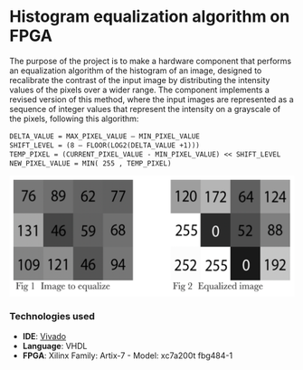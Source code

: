 # Histogram equalization algorithm on FPGA
The purpose of the project is to make a hardware component that performs an equalization algorithm of the histogram of an image, designed to recalibrate the contrast of the input image by distributing the intensity values of the pixels over a wider range. The component implements a revised version of this method, where the input images are represented as a sequence of integer values that represent the intensity on a grayscale of the pixels, following this algorithm:
```
DELTA_VALUE = MAX_PIXEL_VALUE – MIN_PIXEL_VALUE 
SHIFT_LEVEL = (8 – FLOOR(LOG2(DELTA_VALUE +1))) 
TEMP_PIXEL = (CURRENT_PIXEL_VALUE - MIN_PIXEL_VALUE) << SHIFT_LEVEL 
NEW_PIXEL_VALUE = MIN( 255 , TEMP_PIXEL)
```

![Before and After](/images/before_and_after.png)

### Technologies used
- **IDE**: [Vivado](https://www.xilinx.com/products/design-tools/vivado.html)
- **Language**: VHDL
- **FPGA**: Xilinx Family: Artix-7 - Model: xc7a200t fbg484-1
